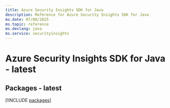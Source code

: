 ```yaml
---
title: Azure Security Insights SDK for Java
description: Reference for Azure Security Insights SDK for Java
ms.date: 07/08/2025
ms.topic: reference
ms.devlang: java
ms.service: securityinsights
---
```

# Azure Security Insights SDK for Java - latest
## Packages - latest
[!INCLUDE [packages](security-insights-index.md)]